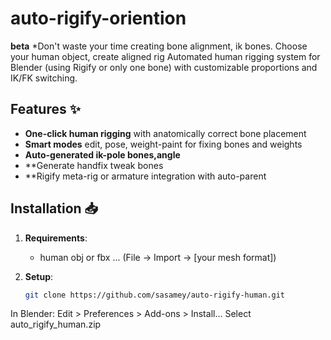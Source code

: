 # auto-rigify-oriention
**beta**
*Don't waste your time creating bone alignment, ik bones. Choose your human object, create aligned rig
Automated human rigging system for Blender (using Rigify or only one bone) with customizable proportions and IK/FK switching.

## Features ✨

- **One-click human rigging** with anatomically correct bone placement
- **Smart modes** edit, pose, weight-paint for fixing bones and weights
- **Auto-generated ik-pole bones,angle** 
- **Generate handfix tweak bones
- **Rigify meta-rig or armature integration with auto-parent

## Installation 📥

1. **Requirements**:
   - human obj or fbx ... (File → Import → [your mesh format])


2. **Setup**:
   ```bash
   git clone https://github.com/sasamey/auto-rigify-human.git
In Blender: Edit > Preferences > Add-ons > Install...
Select auto_rigify_human.zip


